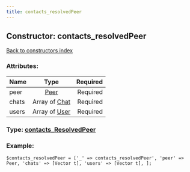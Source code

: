 ```yaml
---
title: contacts_resolvedPeer
---
```

## Constructor: contacts\_resolvedPeer  
[Back to constructors index](index.md)



### Attributes:

| Name     |    Type       | Required |
|----------|:-------------:|---------:|
|peer|[Peer](../types/Peer.md) | Required|
|chats|Array of [Chat](../types/Chat.md) | Required|
|users|Array of [User](../types/User.md) | Required|



### Type: [contacts\_ResolvedPeer](../types/contacts_ResolvedPeer.md)


### Example:

```
$contacts_resolvedPeer = ['_' => contacts_resolvedPeer', 'peer' => Peer, 'chats' => [Vector t], 'users' => [Vector t], ];
```